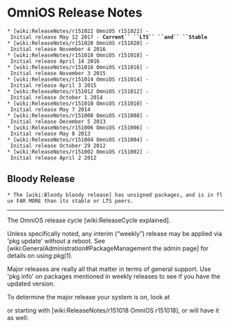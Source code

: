OmniOS Release Notes
====================

`* [wiki:ReleaseNotes/r151022 OmniOS r151022] - Initial release May 12 2017 - `**`Current`` ``LTS`` ``and`` ``Stable`**\
`* [wiki:ReleaseNotes/r151020 OmniOS r151020] - Initial release November 4 2016`\
`* [wiki:ReleaseNotes/r151018 OmniOS r151018] - Initial release April 14 2016`\
`* [wiki:ReleaseNotes/r151016 OmniOS r151016] - Initial release November 3 2015`\
`* [wiki:ReleaseNotes/r151014 OmniOS r151014] - Initial release April 3 2015`\
`* [wiki:ReleaseNotes/r151012 OmniOS r151012] - Initial release October 1 2014`\
`* [wiki:ReleaseNotes/r151010 OmniOS r151010] - Initial release May 7 2014`\
`* [wiki:ReleaseNotes/r151008 OmniOS r151008] - Initial release December 5 2013`\
`* [wiki:ReleaseNotes/r151006 OmniOS r151006] - Initial release May 8 2013`\
`* [wiki:ReleaseNotes/r151004 OmniOS r151004] - Initial release October 29 2012`\
`* [wiki:ReleaseNotes/r151002 OmniOS r151002] - Initial release April 2 2012`

Bloody Release
--------------

`* The [wiki:Bloody bloody release] has unsigned packages, and is in flux FAR MORE than its stable or LTS peers.`

------------------------------------------------------------------------

The OmniOS release cycle \[wiki:ReleaseCycle explained\].

Unless specifically noted, any interim (“weekly”) release may be applied
via 'pkg update' without a reboot. See
\[wiki:GeneralAdministration\#PackageManagement the admin page\] for
details on using pkg(1).

Major releases are really all that matter in terms of general support.
Use 'pkg info' on packages mentioned in weekly releases to see if you
have the updated version.

To determine the major release your system is on, look at

or starting with \[wiki:ReleaseNotes/r151018 OmniOS r151018\], or will
have it as well:
